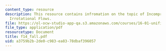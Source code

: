```yaml
---
content_type: resource
description: This resource contains infromation on the topic of Incompressible and
  Irrotational Flows.
file: https://ol-ocw-studio-app-qa.s3.amazonaws.com/courses/16-01-unified-engineering-i-ii-iii-iv-fall-2005-spring-2006/a3759b2b2de0c983ea8378dbaf396057_f14_fall.pdf
file_type: application/pdf
resourcetype: Document
title: f14_fall.pdf
uid: a3759b2b-2de0-c983-ea83-78dbaf396057
---
```

